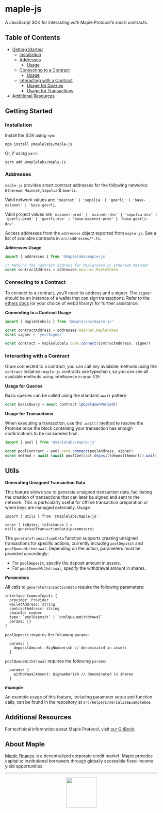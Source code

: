 # maple-js

A JavaScript SDK for interacting with Maple Protocol's smart contracts.

## Table of Contents

- [Getting Started](#getting-started)
  - [Installation](#installation)
  - [Addresses](#addresses)
    - [Usage](#addresses-usage)
  - [Connecting to a Contract](#connecting-to-a-contract)
    - [Usage](#connecting-to-a-contract-usage)
  - [Interacting with a Contract](#interacting-with-a-contract)
    - [Usage for Queries](#usage-for-queries)
    - [Usage for Transactions](#usage-for-transactions)
- [Additional Resources](#additional-resources)

## Getting Started

### Installation

Install the SDK using `npm`:

```
npm install @maplelabs/maple-js
```

Or, if using `yarn`:

```
yarn add @maplelabs/maple-js
```

### Addresses

`maple-js` provides smart contract addresses for the following networks: `Ethereum Mainnet`, `Sepolia` & `Goerli`.

Valid network values are: `'mainnet' | 'sepolia' | 'goerli' | 'base-mainnet' | 'base-goerli`.

Valid project values are `'mainnet-prod' | 'mainnet-dev' | 'sepolia-dev' | 'goerli-prod' | 'goerli-dev' | 'base-mainnet-prod' | 'base-goerli-dev'`.

Access addresses from the `addresses` object exported from `maple-js`. See a list of available contracts in `src/addresses/*.ts`.

**Addresses Usage**

```js
import { addresses } from '@maplelabs/maple-js'

// Returns the contract address for MapleToken on Ethereum Mainnet
const contractAddress = addresses.mainnet.MapleToken
```

### Connecting to a Contract

To connect to a contract, you'll need its address and a signer. The `signer` should be an instance of a wallet that can sign transactions. Refer to the [ethers docs](https://docs.ethers.io/v5/) (or your choice of web3 library) for further assistance.

**Connecting to a Contract Usage**

```js
import { mapleGlobals } from '@maplelabs/maple-js'

const contractAddress = addresses.mainnet.MapleToken
const signer = 'yourSigner'

const contract = mapleGlobals.core.connect(contractAddress, signer)
```

### Interacting with a Contract

Once connected to a contract, you can call any available methods using the `contract` instance. `maple-js` contracts use typechain, so you can see all available methods using intellisense in your IDE.

**Usage for Queries**

Basic queries can be called using the standard `await` pattern:

```js
const basicQuery = await contract.lpCooldownPeriod()
```

**Usage for Transactions**

When executing a transaction, use the `.wait()` method to resolve the Promise once the block containing your transaction has enough confirmations to be considered final:

```js
import { pool } from '@maplelabs/maple-js'

const poolContract = pool.core.connect(poolAddress, signer)
const method = await (await poolContract.deposit(depositAmount)).wait()
```

## Utils

**Generating Unsigned Transaction Data**

This feature allows you to generate unsigned transaction data, facilitating the creation of transactions that can later be signed and sent to the network. This is particularly useful for offline transaction preparation or when keys are managed externally.
Usage

```
import { utils } from '@maplelabs/maple-js'

const { txBytes, txInstance } = utils.generateTransactionData(parameters)
```

The `generateTransactionData` function supports creating unsigned transactions for specific actions, currently including `poolDeposit` and `poolQueueWithdrawal`. Depending on the action, parameters must be provided accordingly:

- For `poolDeposit`, specify the deposit amount in assets.
- For `poolQueueWithdrawal`, specify the withdrawal amount in shares.

**_Parameters_**

All calls to `generateTransactionData` require the following parameters:

```
interface CommonInputs {
  provider: Provider
  walletAddress: string
  contractAddress: string
  chainId: number
  type: `poolDeposit` | `poolQueueWithdrawal`
  params: {}
}
```

`poolDeposit` requires the following `params`:

```
  params: {
    depositAmount: BigNumberish // denominated in assets
  }
```

`poolQueueWithdrawal` requires the following `params`:

```
  params: {
    withdrawalAmount: BigNumberish // denominated in shares
  }
```

**_Example_**

An example usage of this feature, including parameter setup and function calls, can be found in the repository at `src/helpers/serialiseExampleUse`.

## Additional Resources

For technical infomration about Maple Protocol, visit [our GitBook](https://maplefinance.gitbook.io/maple/technical-resources/protocol-overview).

## About Maple

[Maple Finance](https://maple.finance/) is a decentralized corporate credit market. Maple provides capital to institutional borrowers through globally accessible fixed-income yield opportunities.

---

<p align="center">
  <img src="https://user-images.githubusercontent.com/44272939/196706799-fe96d294-f700-41e7-a65f-2d754d0a6eac.gif" height="100" />
</p>

